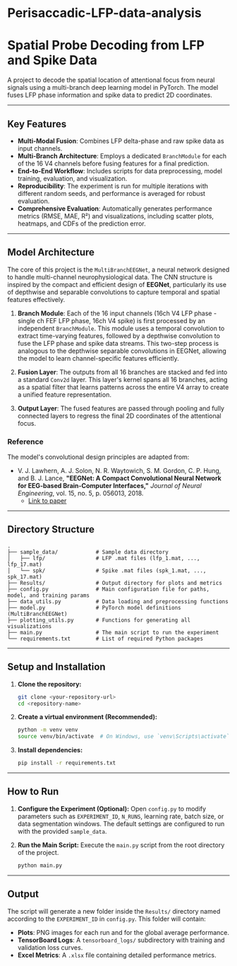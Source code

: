 # Perisaccadic-LFP-data-analysis
# Spatial Probe Decoding from LFP and Spike Data

A project to decode the spatial location of attentional focus from neural signals using a multi-branch deep learning model in PyTorch. The model fuses LFP phase information and spike data to predict 2D coordinates.

---

## Key Features

- **Multi-Modal Fusion**: Combines LFP delta-phase and raw spike data as input channels.
- **Multi-Branch Architecture**: Employs a dedicated `BranchModule` for each of the 16 V4 channels before fusing features for a final prediction.
- **End-to-End Workflow**: Includes scripts for data preprocessing, model training, evaluation, and visualization.
- **Reproducibility**: The experiment is run for multiple iterations with different random seeds, and performance is averaged for robust evaluation.
- **Comprehensive Evaluation**: Automatically generates performance metrics (RMSE, MAE, R²) and visualizations, including scatter plots, heatmaps, and CDFs of the prediction error.

---

## Model Architecture

The core of this project is the `MultiBranchEEGNet`, a neural network designed to handle multi-channel neurophysiological data. The CNN structure is inspired by the compact and efficient design of **EEGNet**, particularly its use of depthwise and separable convolutions to capture temporal and spatial features effectively.

1.  **Branch Module**: Each of the 16 input channels (16ch V4 LFP phase - single ch FEF LFP phase, 16ch V4 spike) is first processed by an independent `BranchModule`. This module uses a temporal convolution to extract time-varying features, followed by a depthwise convolution to fuse the LFP phase and spike data streams. This two-step process is analogous to the depthwise separable convolutions in EEGNet, allowing the model to learn channel-specific features efficiently.

2.  **Fusion Layer**: The outputs from all 16 branches are stacked and fed into a standard `Conv2d` layer. This layer's kernel spans all 16 branches, acting as a spatial filter that learns patterns across the entire V4 array to create a unified feature representation.

3.  **Output Layer**: The fused features are passed through pooling and fully connected layers to regress the final 2D coordinates of the attentional focus.

### Reference

The model's convolutional design principles are adapted from:

-   V. J. Lawhern, A. J. Solon, N. R. Waytowich, S. M. Gordon, C. P. Hung, and B. J. Lance, **"EEGNet: A Compact Convolutional Neural Network for EEG-based Brain-Computer Interfaces,"** *Journal of Neural Engineering*, vol. 15, no. 5, p. 056013, 2018.
    -   [Link to paper](https://iopscience.iop.org/article/10.1088/1741-2552/aace8c)
---

## Directory Structure

```
.
├── sample_data/            # Sample data directory
│   ├── lfp/                # LFP .mat files (lfp_1.mat, ..., lfp_17.mat)
│   └── spk/                # Spike .mat files (spk_1.mat, ..., spk_17.mat)
├── Results/                # Output directory for plots and metrics
├── config.py               # Main configuration file for paths, model, and training params
├── data_utils.py           # Data loading and preprocessing functions
├── model.py                # PyTorch model definitions (MultiBranchEEGNet)
├── plotting_utils.py       # Functions for generating all visualizations
├── main.py                 # The main script to run the experiment
└── requirements.txt        # List of required Python packages
```
---

## Setup and Installation

1.  **Clone the repository:**
    ```bash
    git clone <your-repository-url>
    cd <repository-name>
    ```

2.  **Create a virtual environment (Recommended):**
    ```bash
    python -m venv venv
    source venv/bin/activate  # On Windows, use `venv\Scripts\activate`
    ```

3.  **Install dependencies:**
    ```bash
    pip install -r requirements.txt
    ```

---

## How to Run

1.  **Configure the Experiment (Optional):**
    Open `config.py` to modify parameters such as `EXPERIMENT_ID`, `N_RUNS`, learning rate, batch size, or data segmentation windows. The default settings are configured to run with the provided `sample_data`.

2.  **Run the Main Script:**
    Execute the `main.py` script from the root directory of the project.
    ```bash
    python main.py
    ```

---

## Output

The script will generate a new folder inside the `Results/` directory named according to the `EXPERIMENT_ID` in `config.py`. This folder will contain:

-   **Plots**: PNG images for each run and for the global average performance.
-   **TensorBoard Logs**: A `tensorboard_logs/` subdirectory with training and validation loss curves.
-   **Excel Metrics**: A `.xlsx` file containing detailed performance metrics.
